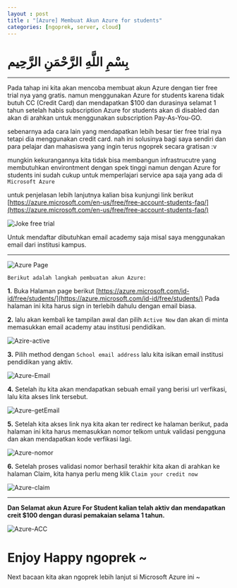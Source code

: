 ```yaml
---
layout : post
title : "[Azure] Membuat Akun Azure for students"
categories: [ngoprek, server, cloud]
---
```


# بِسْمِ اللَّهِ الرَّحْمَنِ الرَّحِيم

---

Pada tahap ini kita akan mencoba membuat akun Azure dengan tier free trial nya yang gratis. namun menggunakan Azure for students karena tidak butuh CC (Credit Card) dan mendapatkan $100 dan durasinya selamat 1 tahun setelah habis subscription Azure for students akan di disabled dan akan di arahkan untuk menggunakan subscription Pay-As-You-GO.


sebenarnya ada cara lain yang mendapatkan lebih besar tier free trial nya tetapi dia menggunakan credit card. nah ini solusinya bagi saya sendiri dan para pelajar dan mahasiswa yang ingin terus ngoprek secara gratisan :v

mungkin kekurangannya kita tidak bisa membangun infrastrucutre yang membutuhkan environtment dengan spek tinggi namun dengan Azure for students ini sudah cukup untuk memperlajari service apa saja yang ada di 
`Microsoft Azure`

untuk penjelasan lebih lanjutnya kalian bisa kunjungi link berikut 
[https://azure.microsoft.com/en-us/free/free-account-students-faq/](https://azure.microsoft.com/en-us/free/free-account-students-faq/)

![Joke free trial](https://pics.me.me/start-your-free-trial-please-enter-credit-card-information-start-40701687.png)


Untuk mendaftar dibutuhkan email academy saja misal saya menggunakan email dari institusi kampus.

-----
![Azure Page](https://lh4.googleusercontent.com/OqfWN32ac79M7CxROqf3Wm5KqpgVT0hpDzqrGG36E_emBUcswqKaEp9XNfOUU2C2EPwi4fZnbx7PP4gWOWa-TojYw-bGuZ5Rhdw2qe4Q4Z0cARZWBMsp7nktw7bB8lGqE6ItIhORC5L-LNjfLg)

`Berikut adalah langkah pembuatan akun Azure:`

 **1.** Buka Halaman page berikut [https://azure.microsoft.com/id-id/free/students/](https://azure.microsoft.com/id-id/free/students/) Pada halaman ini kita harus sign in terlebih dahulu dengan email biasa.


**2.**  lalu akan kembali ke tampilan awal dan pilih `Active Now` dan akan di minta memasukkan email academy atau institusi pendidikan.

![Azire-active](https://raw.githubusercontent.com/ammarun11/ammarun11.github.io/master/static/img/_posts/Azure-active.png)

**3.** Pilih method dengan `School email address` lalu kita isikan email institusi pendidikan yang aktiv. 

![Azure-Email](https://raw.githubusercontent.com/ammarun11/ammarun11.github.io/master/static/img/_posts/Azure-email.png)

**4.** Setelah itu kita akan mendapatkan sebuah email yang berisi url verfikasi, lalu kita akses link tersebut.

![Azure-getEmail](https://raw.githubusercontent.com/ammarun11/ammarun11.github.io/master/static/img/_posts/Azure-getEmail.png)

**5.** Setelah kita akses link nya kita akan ter redirect ke halaman berikut, pada halaman ini kita harus memasukkan nomor telkom untuk validasi pengguna dan akan mendapatkan kode verfikasi lagi.

![Azure-nomor](https://raw.githubusercontent.com/ammarun11/ammarun11.github.io/master/static/img/_posts/Azure-nomor.png)

**6.** Setelah proses validasi nomor berhasil terakhir kita akan di arahkan ke halaman Claim, kita hanya perlu meng klik `Claim your credit now`

![Azure-claim](https://raw.githubusercontent.com/ammarun11/ammarun11.github.io/master/static/img/_posts/Azure-Claim.png)

-----
**Dan Selamat akun Azure For Student kalian telah aktiv dan mendapatkan creit $100 dengan durasi pemakaian selama 1 tahun.**

![Azure-ACC](https://raw.githubusercontent.com/ammarun11/ammarun11.github.io/master/static/img/_posts/Azure-ACC.png)

# Enjoy Happy ngoprek ~

Next bacaan kita akan ngoprek lebih lanjut si Microsoft Azure ini ~





